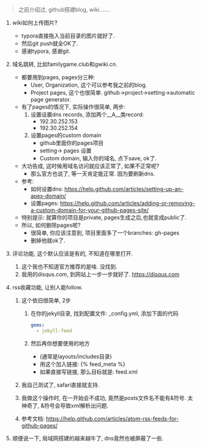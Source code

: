> 之前介绍过, github搭建blog, wiki…….

1. wiki如何上传图片? 
   - typora直接拖入当前目录的图片就好了.
   - 然后git push就全OK了.
   - 感谢typora, 感谢git.

2. 域名跳转, 比如familygame.club和gwiki.cn.
   - 都要用到pages, pages分三种:
     - User, Organization, 这个可以参考我之前的blog.
     - Project pages, 这个也很简单. github->project->setting->automatic page generator.
   - 有了pages的情况下, 实际操作很简单, 两步: 
     1. 设置设置dns records, 添加两个__A__类record:
        - 192.30.252.153
        - 192.30.252.154
     2. 设置pages的custom domain
        - github里面你的pages项目
        - setting-> pages 设置
        - Custom domain, 输入你的域名, 点下save, ok了.
   - 大功告成, 这时候用域名访问就应该正常了, 如果不正常呢?
     -  那么官方也说了, 等一天肯定能正常. 因为要刷新dns.
   - 参考: 
     - 如何设置dns: https://help.github.com/articles/setting-up-an-apex-domain/
     - 设置pages: https://help.github.com/articles/adding-or-removing-a-custom-domain-for-your-github-pages-site/
   - 特别提示: 就算你的项目是private, pages生成之后,也就变成public了.
   - 所以, 如何删除pages呢?
     - 很简单, 你应该注意到, 项目里面多了一个branches: gh-pages
     - 删掉他就ok了.

3. 评论功能, 这个默认应该是有的, 不知道在哪里打开.

   1. 这个我也不知道官方推荐的是啥. 没找到.
   2. 我用的disqus.com, 到网站上一步一步就好了. https://disqus.com

4. rss收藏功能, 让别人能follow.

   1. 这个依旧很简单, 2步

      1. 在你的jekyll目录, 找到配置文件: _config.yml, 添加下面的代码

         ```yaml
         gems:
           - jekyll-feed
         ```

      2. 然后再你想要使用的地方

         - (通常是layouts/includes目录)
         - 用这个加入链接: {% feed_meta %} 
         - 如果直接写链接, 那么目标就是: feed.xml

   2. 我自己测试了, safari直接就支持.

   3. 我做这个操作时, 在一开始会不成功, 竟然是posts文件名不能有&符号. 太神奇了, &符号会导致xml解析出问题.

   4. 参考文档: https://help.github.com/articles/atom-rss-feeds-for-github-pages/

5. 顺便说一下, 局域网搭建的越来越牛了, dns竟然也被屏蔽了一些.